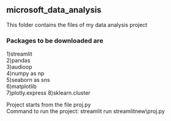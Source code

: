 ## microsoft_data_analysis

This folder contains the files of my data analysis project
### Packages to be downloaded are

1)streamlit  
2)pandas  
3)audioop  
4)numpy as np  
5)seaborn as sns  
6)matplotlib   
7)plotly.express
8)sklearn.cluster  

Project starts from the file proj.py   
Command to run the project: streamlit run streamlitnew\proj.py  
